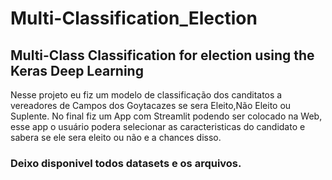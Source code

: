 # Multi-Classification_Election
## Multi-Class Classification for election using the Keras Deep Learning
Nesse projeto eu fiz um modelo de classificação dos canditatos a vereadores de Campos dos Goytacazes se sera Eleito,Não Eleito ou Suplente.
No final fiz um App com Streamlit podendo ser colocado na Web, esse app o usuário podera selecionar as caracteristicas do candidato e sabera se ele sera eleito ou não e a chances disso.
### Deixo disponivel todos datasets e os arquivos.
